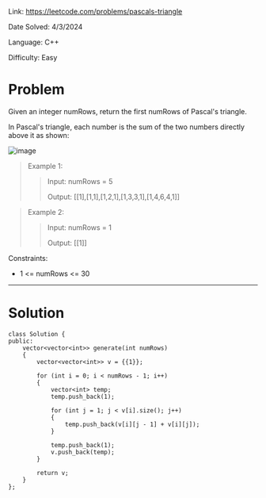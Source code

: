 Link: https://leetcode.com/problems/pascals-triangle

Date Solved: 4/3/2024

Language: C++

Difficulty: Easy

# Problem

Given an integer numRows, return the first numRows of Pascal's triangle.

In Pascal's triangle, each number is the sum of the two numbers directly above it as shown:

![image](https://github.com/BrianDang03/Leet-Code-Solved/assets/124744302/7479f41d-64ab-46a8-a721-f46ba0de8613)

>Example 1:
>
>>Input: numRows = 5
>>
>>Output: [[1],[1,1],[1,2,1],[1,3,3,1],[1,4,6,4,1]]

>Example 2:
>
>>Input: numRows = 1
>>
>>Output: [[1]]
 
Constraints:

- 1 <= numRows <= 30

---

# Solution

```
class Solution {
public:
    vector<vector<int>> generate(int numRows) 
    {
        vector<vector<int>> v = {{1}};

        for (int i = 0; i < numRows - 1; i++)
        {
            vector<int> temp;
            temp.push_back(1);

            for (int j = 1; j < v[i].size(); j++)
            {
                temp.push_back(v[i][j - 1] + v[i][j]);
            }   

            temp.push_back(1);  
            v.push_back(temp);      
        }      

        return v;
    }
};
```
